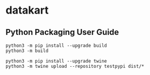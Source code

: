 # datakart

## Python Packaging User Guide
```
python3 -m pip install --upgrade build
python3 -m build

python3 -m pip install --upgrade twine
python3 -m twine upload --repository testpypi dist/*
```
